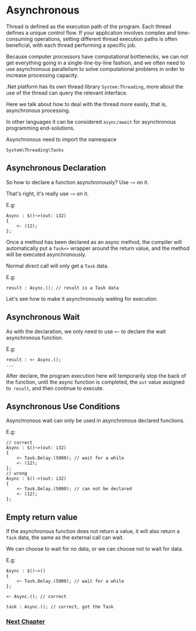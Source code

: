 # Asynchronous
Thread is defined as the execution path of the program. Each thread defines a unique control flow. If your application involves complex and time-consuming operations, setting different thread execution paths is often beneficial, with each thread performing a specific job.

Because computer processors have computational bottlenecks, we can not get everything going in a single-line-by-line fashion, and we often need to use asynchronous parallelism to solve computational problems in order to increase processing capacity.

.Net platform has its own thread library `System:Threading`, more about the use of the thread can query the relevant interface.

Here we talk about how to deal with the thread more easily, that is, asynchronous processing.

In other languages ​​it can be considered `async/await` for asynchronous programming end-solutions.

Asynchronous need to import the namespace
```
System\Threading\Tasks
```
## Asynchronous Declaration
So how to declare a function asynchronously? Use `~>` on it.

That's right, it's really use `~>` on it.

E.g:
```
Async : $()~>(out: i32)
{
    <- (12);
};
```
Once a method has been declared as an async method, the compiler will automatically put a `Task<>` wrapper around the return value, and the method will be executed asynchronously.

Normal direct call will only get a `Task` data.

E.g:
```
result : Async.(); // result is a Task data
```
Let's see how to make it asynchronously waiting for execution.
## Asynchronous Wait
As with the declaration, we only need to use `<~` to declare the wait asynchronous function.

E.g:
```
result : <~ Async.();
...
```
After declare, the program execution here will temporarily stop the back of the function, until the async function is completed, the `out` value assigned to` result`, and then continue to execute.
## Asynchronous Use Conditions
Asynchronous wait can only be used in asynchronous declared functions.

E.g:
```
// correct
Async : $()~>(out: i32)
{
    <~ Task.Delay.(5000); // wait for a while
    <- (12);
};
// wrong
Async : $()->(out: i32)
{
    <~ Task.Delay.(5000); // can not be declared
    <- (12);
};
```
## Empty return value
If the asynchronous function does not return a value, it will also return a `Task` data, the same as the external call can wait.

We can choose to wait for no data, or we can choose not to wait for data.

E.g:
```
Async : $()~>()
{
    <~ Task.Delay.(5000); // wait for a while
};

<~ Async.(); // correct

task : Async.(); // correct, got the Task
```
### [Next Chapter](generic.md)